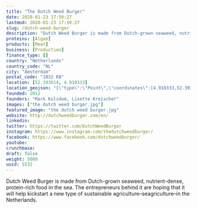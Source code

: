 ```yaml
---
title: "The Dutch Weed Burger"
date: 2020-01-23 17:50:27
lastmod: 2020-01-23 17:50:27
slug: /dutch-weed-burger
description: "Dutch Weed Burger is made from Dutch-grown seaweed, nutrient-dense, protein-rich food in the sea. The entrepreneurs behind it are hoping that it will help kickstart a new type of sustainable agriculture–seagriculture–in the Netherlands."
proteins: [Algae]
products: [Meat]
business: [Production]
finance_type: []
country: "Netherlands"
country_code: "NL"
city: "Amsterdam"
postal_code: "1032 KB"
location: [52.393614, 4.910333]
location_geojson: "{\"type\":\"Point\",\"coordinates\":[4.910333,52.393614]}"
founded: 2012
founders: "Mark Kulsdom, Lisette Kreischer"
images: ["the dutch weed burger.jpg"]
featured_image: "the dutch weed burger.jpg"
website: http://dutchweedburger.com/en/
linkedin: 
twitter: https://twitter.com/DutchWeedBurger
instagram: https://www.instagram.com/thedutchweedburger/
facebook: https://www.facebook.com/dutchweedburger/
youtube: 
crunchbase: 
draft: false
weight: 5000
uuid: 5532
---
```

Dutch Weed Burger is made from Dutch-grown seaweed, nutrient-dense, protein-rich food in the sea. The entrepreneurs behind it are hoping that it will help kickstart a new type of sustainable agriculture–seagriculture–in the Netherlands.
